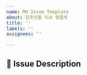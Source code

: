 ```yaml
---
name: MH Issue Template
about: 집주인들 이슈 템플릿
title: ''
labels: ''
assignees: ''

---
```


## 📌 Issue Description
<!-- 작업할 내용을 작성해주세요 -->

